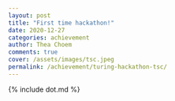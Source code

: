 ```yaml
---
layout: post
title: "First time hackathon!"
date: 2020-12-27
categories: achievement
author: Thea Choem
comments: true
cover: /assets/images/tsc.jpeg
permalink: /achievement/turing-hackathon-tsc/
---
```

{% include dot.md %}